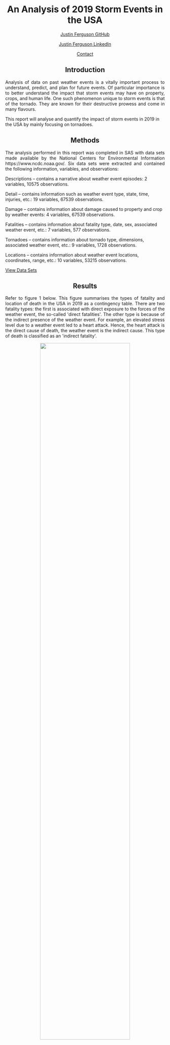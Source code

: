 <h1 align="center">An Analysis of 2019 Storm Events in the USA</h1>

<a href="https://github.com/j-b-ferguson"><p align="center">Justin Ferguson GitHub</p></a>
<a href="https://www.linkedin.com/in/jf2749/"><p align="center">Justin Ferguson LinkedIn</p></a>
<a href="mailto:justin.benjamin.ferguson@gmail.com?subject=GitHub%20Enquiry"><p align="center">Contact</p></a>

<h2 align="center">Introduction</h2>
<p align="justify">
Analysis of data on past weather events is a vitally important process to understand, predict, and plan for future events. Of particular importance is to better understand the impact that storm events may have on property, crops, and human life. One such phenomenon unique to storm events is that of the tornado. They are known for their destructive prowess and come in many flavours.

This report will analyse and quantify the impact of storm events in 2019 in the USA by mainly focusing on tornadoes.
</p>

<h2 align="center">Methods</h2>

<p align="justify">
The analysis performed in this report was completed in SAS with data sets made available by the National Centers for Environmental Information https://www.ncdc.noaa.gov/. Six data sets were extracted and contained the following information, variables, and observations:

Descriptions – contains a narrative about weather event episodes: 2 variables, 10575 observations.

Detail – contains information such as weather event type, state, time, injuries, etc.: 19 variables, 67539 observations.

Damage – contains information about damage caused to property and crop by weather events: 4 variables, 67539 observations.

Fatalities – contains information about fatality type, date, sex, associated weather event, etc.: 7 variables, 577 observations.

Tornadoes – contains information about tornado type, dimensions, associated weather event, etc.: 9 variables, 1728 observations.

Locations – contains information about weather event locations, coordinates, range, etc.: 10 variables, 53215 observations.

[View Data Sets](https://github.com/j-b-ferguson/usa-storm-events-2019-analysis/tree/main/Data%20Sets)
</p>

<h2 align="center">Results</h2>

<p align="justify">
Refer to figure 1 below. This figure summarises the types of fatality and location of death in the USA in 2019 as a contingency table. There are two fatality types: the first is associated with direct exposure to the forces of the weather event, the so-called 'direct fatalities'. The other type is because of the indirect presence of the weather event. For example, an elevated stress level due to a weather event led to a heart attack. Hence, the heart attack is the direct cause of death, the weather event is the indirect cause. This type of death is classified as an 'indirect fatality'.
</p>

<p align="center">
  <img width="75%" height="75%" src="https://github.com/j-b-ferguson/usa-storm-events-2019-analysis/blob/main/plots/Contingency%20Table%20of%20Fatality%20Type%20by%20Fatality%20Location.svg">
</p>
<p align="center">Figure 1: A contingency table showing fatality type by fatality location in 2019.</p>

<p align="justify">
With this explanation aside, first consider the row totals, these statistics are related to the type of fatality. They show that weather events attributed to 415 direct and 162 indirect fatalities, or 72 % and 28 %, respectively. Most notably, deaths due to the direct forces of nature were significantly higher than indirect causes. The overall fatality statistic was 577.
</p>

<p align="justify">
Now consider the column totals in figure 1, these statistics are associated with the location of death. Most intuitively, being inside accounted for the least fatalities, only 8 %. As expected, being outside had considerably more, with 29 %. Positioning next to bodies of water appeared to be similarly dangerous with 22 %. However, vehicle or equipment related deaths appeared to trump all others with 35 %.
</p>

<p align="justify">
Lastly, consider the intersects of figure 1, these statistics provide information about the type of fatality with the location of death. Logically, being outside during a weather event had the most direct fatalities, owning 23 % of total fatalities, the most hazardous of all metrics. However, vehicle equipment and water located direct fatalities followed closely behind, with 22 % and 19 % respectively. Indirect fatalities were their deadliest when associated with a vehicle or equipment, accounting for 14 % of the total metric, and dwarfing all other locations with respect to this fatality type.
</p>

<p align="justify">
Figure 2 shows the total direct and indirect injuries per month for weather events in 2019. Visual analysis suggests that weather events posed a greater risk to injury from January to July, and falls off considerably from August to December. To supplement this analysis, the chart shows that the highest direct and indirect injury count was May and February; the lowest injury count was in January and October, respectively.
</p>

<p align="center">
  <img width="75%" height="75%" src="https://github.com/j-b-ferguson/usa-storm-events-2019-analysis/blob/main/plots/Total%20Direct%20and%20Indirect%20Injuries%20per%20Month%20for%20Weather%20Events%20in%202019.svg">
</p>
<p align="center">Figure 2: A clustered bar chart showing the total direct and indirect injuries per month for <br> weather events in 2019.</p>

<p align="justify">
To better understand the impact of storm events last year, it is appropriate to consider the effect that extreme phenomena may have had on property damage and human life. In this context, a two independent samples t-test has been carried out to test for a statistically significant mean difference in the cost of property damage, between tornado severity types EF0 and EF1, given;
</p>

<p align="center">
Null Hypothesis: <i>H</i><sub> 0</sub> = 0,
<br>
Alternative Hypothesis: 
<i>H</i><sub> A</sub> &ne; 0,
<br>
Sample Size EF0: <i>N</i><sub> EF0</sub> = 644 > 30,
<br>
Sample Size EF1: <i>N</i><sub> EF1</sub> = 531 > 30,
<br>
Significance level: 
<i>&alpha;</i> = 0.01.

Consider figures 3 and 4 below showing kernels of each sample against a theoretical normal distribution and Q-Q plots to check the normality assumption.
</p>

<p align="center">
  <img width="75%" height="75%" src="https://github.com/j-b-ferguson/usa-storm-events-2019-analysis/blob/main/plots/Distribution%20of%20Property%20Damage%20by%20EF0_EF1%20Tornadoes.svg">
</p>
<p align="center">Figure 3: Distribution curves of the EF0 and EF1 kernels against the normal distribution <br> with actual data points for both types below.</p>

<p align="center">
  <img width="75%" height="75%" src="https://github.com/j-b-ferguson/usa-storm-events-2019-analysis/blob/main/plots/QQplot%20of%20Property%20Damage%20given%20Tornado%20Severity.svg">
</p>
<p align="center">Figure 4: Q-Q plots show the distributions of tornado types plotted against theoretical <br> normal quantiles.</p>

<p align="justify">
Both plots show that the normality of samples has not been satisfied. Also, note that the variance of EF0 with respect to EF1 is much larger. Regardless of these violations of normality, the Central Limit Theorem allows the t-test to proceed because sample sizes are greater than 30.
</p>

<p align="justify">
As in figure 5 below, the <i>p</i>-value for the test of homogeneity of variance is <i>p</i> < .0001, so <i>H</i><sub> 0</sub> was rejected at the 99 % confidence level; and so, equal variances could not be assumed. Using the Satterthwaite (Welch) method for the two sample <i>t</i>-test found a statistically significant mean difference in property damage between tornado severity EF0 and EF1 of -$216,579, where <i>t</i> (df = 536.81) = -4.46, <i>p</i> <.0001 99 %[-$342,058 -$91,101].
</p>

<p align="center">
  <img width="75%" height="75%" src="https://github.com/j-b-ferguson/usa-storm-events-2019-analysis/blob/main/plots/T-test%20of%20Property%20Damage%20given%20Tornado%20Severity.svg">  
</p>
<p align="center">Figure 5: A summary of the two independent sample t-test of property damage given <br> tornado type. Also shown is the test for equality of variances.</p>

<p align="justify">
Note that the difference in count between these tornadoes is only; EF0 - EF1: 644 - 531 = 113. Nevertheless, there is a clear statistically significant difference in the cost of property damage between the two types of tornadoes. One can assume that this difference is due to the variation in destructive power between these two types of tornado.
</p>

<p align="justify">
Figure 6 below shows the frequencies and percentages of different tornado types last year. Overall, there were a total of 1728 tornado occurrences, with only 2.77 % being either EF3 or EF4. Now observe figure 7 below, the total damage caused by tornadoes in 2019 far exceeds any other weather event classification. A large number of EF1 tornadoes last year, and tornadoes overall, in conjunction with the differences in damage caused by EF0 and EF1 types, such as maximums of $1.38M against $15M, as well as a mean difference of -$216,579, appear to account for the $3B in damage.
</p>

<p align="center">
  <img width="75%" height="75%" src="https://github.com/j-b-ferguson/usa-storm-events-2019-analysis/blob/main/plots/Table%20of%20Frequency%20and%20Percentage%20of%20different%20Tornado%20Types%20in%202019.svg">
</p>
<p align="center">Figure 6: A frequency distribution table with percentage of different tornado types in 2019.</p>

<p align="center">
  <img width="75%" height="75%" src="https://github.com/j-b-ferguson/usa-storm-events-2019-analysis/blob/main/plots/Damage%20to%20Property%20and%20Crops%20by%20Weather%20Events%20in%202019.svg">
</p>
<p align="center">Figure 7: A bar chart showing damage cost to property and crops caused by weather events in 2019.</p>

<p align="justify">
Another way to ascertain the effect that weather events (including storm events) had in 2019 is to measure the overall impact on human life. Consider figure 8 below, the impact coefficient has been created to measure the effect of such events, and is defined by the following equation:
</p>

<p align="center">
<a href="https://www.codecogs.com/eqnedit.php?latex=I_{\alpha}&space;=&space;\sum_{i}\frac{f_{\alpha}&plus;t_{\alpha}}{f_{i}&plus;t_{i}}." target="_blank"><img src="https://latex.codecogs.com/svg.latex?I_{\alpha}&space;=&space;\sum_{i}\frac{f_{\alpha}&plus;t_{\alpha}}{f_{i}&plus;t_{i}}." title="I_{\alpha} = \sum_{i}\frac{f_{\alpha}+t_{\alpha}}{f_{i}+t_{i}}." /></a>
</p>

<p align="justify">
Where <i>I</i><sub>&alpha;</sub> is the impact coefficient, <i>f</i><sub>&alpha;</sub> are the total fatalities (direct and indirect), and <i>t</i><sub>&alpha;</sub> are the total injuries (direct and indirect) of any particular weather event type &alpha;. In the denominator, these variables are summed through <i>i</i> weather event types. Figure 8 reveals the overall impact of tornadoes on human life last year was 0.6. This surpasses all other weather events overwhelmingly, as the remaining fall short of 0.1. Also below, figure 9 reveals an impact coefficient of approximately 0.5 in Alabama, this exceeds all other states. Therefore, the analysis infers that tornados had the highest impact on human life last year in the state of Alabama.
</p>

<p align="center">
  <img width="75%" height="75%" src="https://github.com/j-b-ferguson/usa-storm-events-2019-analysis/blob/main/plots/Weather%20Event%20Impact%20in%202019.svg">
</p>
<p align="center">Figure 8: A bar chart showing impact coefficient given weather event type.</p>

<p align="center">
  <img width="75%" height="75%" src="https://github.com/j-b-ferguson/usa-storm-events-2019-analysis/blob/main/plots/Weather%20Event%20Impact%20in%20States%20in%202019.svg">
</p>
<p align="center">Figure 9: A bar chart showing impact coefficient given state.</p>

<p align="justify">
Figure 10 below reveals fatalities based on weather event type. Rip currents yield the most fatalities and wildfires the least, approximately 60 and 5, respectively. Despite being the most impactful, tornadoes were not the deadliest.
</p>

<p align="center">
  <img width="75%" height="75%" src="https://github.com/j-b-ferguson/usa-storm-events-2019-analysis/blob/main/plots/Weather%20event%20fatalities%20in%202019.svg">
</p>
<p align="center">Figure 10: A bar chart showing fatalities given weather event type.</p>

<p align="justify">
A similar situation as in figure 11, Alabama did not have the highest occurence of fatalities, despite having the most impact. The highest concentration appears in the state of California with around 60 fatalities.
</p>

<p align="center">
  <img width="75%" height="75%" src="https://github.com/j-b-ferguson/usa-storm-events-2019-analysis/blob/main/plots/Weather%20Event%20Fatalities%20in%20States%20in%202019.svg">
</p>
<p align="center">Figure 11: A bar chart showing fatalities given state.</p>

<h2 align="center">Conclusion</h2>

<p align="justify">
Weather events overall amassed 577 fatalities last year in USA, with the majority not inside, and due to direct exposure. A visual analysis revealed the months of greatest risk to injury being from January to July. Of particular interest is the effect of storm events, as these categorise some of the most extreme phenomena, such as tornadoes.
</p>

<p align="justify">
Overall, there was a high number of tornadoes last year, with only 2.77 % being EF3 or EF4, such that the majority were either EF0 or EF1, - 644 and 531, respectively. A two independent samples <i>t</i>-test showed a statistically significant mean difference of -$216,579 in property damage cost caused by EF0 and EF1 with 99 % confidence. This quantifies the difference in destructive power between the two types.
</p>

<p align="justify">
The total damage cost to property and crop by tornadoes was $3B last year and far exceeded all other weather event classifications. This is accounted for by a large number of tornadoes, EF1 type most notably.
</p>

<p align="justify">
Tornadoes due to storm events appeared to have had a highly significant impact on human life last year, dwarfing all other classifications, particularly in the state of Alabama. Nevertheless, fatalities of last year caused by tornadoes were not as high as that of rip currents. Moreover, not as well concentrated as the state of California. However, this does not diminish the severe impacts of these events last year.
</p>
